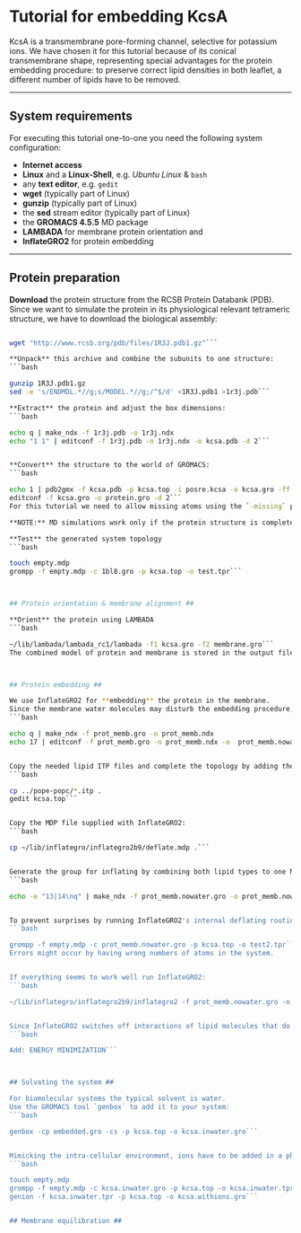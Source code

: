 # Tutorial for embedding KcsA #

KcsA is a transmembrane pore-forming channel, selective for potassium ions.
We have chosen it for this tutorial because of its conical transmembrane shape, representing special advantages for the protein embedding procedure:
to preserve correct lipid densities in both leaflet, a different number of lipids have to be removed.




---


## System requirements ##

For executing this tutorial one-to-one you need the following system configuration:
  * **Internet access**
  * **Linux** and a **Linux-Shell**, e.g. _Ubuntu Linux_ & `bash`
  * any **text editor**, e.g. `gedit`
  * **wget** (typically part of Linux)
  * **gunzip** (typically part of Linux)
  * the **sed** stream editor (typically part of Linux)
  * the **GROMACS 4.5.5** MD package
  * **LAMBADA** for membrane protein orientation and
  * **InflateGRO2** for protein embedding


---


## Protein preparation ##

**Download** the protein structure from the RCSB Protein Databank (PDB).
Since we want to simulate the protein in its physiological relevant tetrameric structure, we have to download the biological assembly:
```bash

wget "http://www.rcsb.org/pdb/files/1R3J.pdb1.gz"```

**Unpack** this archive and combine the subunits to one structure:
```bash

gunzip 1R3J.pdb1.gz
sed -e 's/ENDMDL.*//g;s/MODEL.*//g;/^$/d' <1R3J.pdb1 >1r3j.pdb```

**Extract** the protein and adjust the box dimensions:
```bash

echo q | make_ndx -f 1r3j.pdb -o 1r3j.ndx
echo "1 1" | editconf -f 1r3j.pdb -n 1r3j.ndx -o kcsa.pdb -d 2```


**Convert** the structure to the world of GROMACS:
```bash

echo 1 | pdb2gmx -f kcsa.pdb -p kcsa.top -i posre.kcsa -o kcsa.gro -ff gromos53a6 -missing
editconf -f kcsa.gro -o protein.gro -d 2```
For this tutorial we need to allow missing atoms using the `-missing` parameter.

**NOTE:** MD simulations work only if the protein structure is complete. This structure of KcsA is not. For a real setup you have to do additional steps to complete the structure (see the [GROMACS help](http://www.gromacs.org/Documentation/Errors#WARNING.3a_atom_X_is_missing_in_residue_XXX_Y_in_the_pdb_file) for this).

**Test** the generated system topology
```bash

touch empty.mdp
grompp -f empty.mdp -c 1bl8.gro -p kcsa.top -o test.tpr```



## Protein orientation & membrane alignment ##

**Orient** the protein using LAMBADA
```bash

~/lib/lambada/lambada_rc1/lambada -f1 kcsa.gro -f2 membrane.gro```
The combined model of protein and membrane is stored in the output file `prot_memb.gro`.



## Protein embedding ##

We use InflateGRO2 for **embedding** the protein in the membrane.
Since the membrane water molecules may disturb the embedding procedure, remove the water:
```bash

echo q | make_ndx -f prot_memb.gro -o prot_memb.ndx
echo 17 | editconf -f prot_memb.gro -n prot_memb.ndx -o  prot_memb.nowater.gro```


Copy the needed lipid ITP files and complete the topology by adding the lipids:
```bash

cp ../pope-popc/*.itp .
gedit kcsa.top```


Copy the MDP file supplied with InflateGRO2:
```bash

cp ~/lib/inflategro/inflategro2b9/deflate.mdp .```


Generate the group for inflating by combining both lipid types to one NDX group (group 13 = POPE, group 14 = POPC):
```bash

echo -e "13|14\nq" | make_ndx -f prot_memb.nowater.gro -o prot_memb.nowater.ndx```


To prevent surprises by running InflateGRO2's internal deflating routine, you should check the compatibility of the topology and coordinates:
```bash

grompp -f empty.mdp -c prot_memb.nowater.gro -p kcsa.top -o test2.tpr```
Errors might occur by having wrong numbers of atoms in the system.


If everything seems to work well run InflateGRO2:
```bash

~/lib/inflategro/inflategro2b9/inflategro2 -f prot_memb.nowater.gro -n prot_memb.nowater.ndx -p kcsa.top -m deflate.mdp -v```


Since InflateGRO2 switches off interactions of lipid molecules that do not overlap with the protein with any other system component, a final energy minimization step has to be executed, where each molecule can interact with any other molecule.
```bash

Add: ENERGY MINIMIZATION```



## Solvating the system ##

For biomolecular systems the typical solvent is water.
Use the GROMACS tool `genbox` to add it to your system:
```bash

genbox -cp embedded.gro -cs -p kcsa.top -o kcsa.inwater.gro```


Mimicking the intra-cellular environment, ions have to be added in a physiological relevant concentration:
```bash

touch empty.mdp
grompp -f empty.mdp -c kcsa.inwater.gro -p kcsa.top -o kcsa.inwater.tpr
genion -f kcsa.inwater.tpr -p kcsa.top -o kcsa.withions.gro```


## Membrane equilibration ##